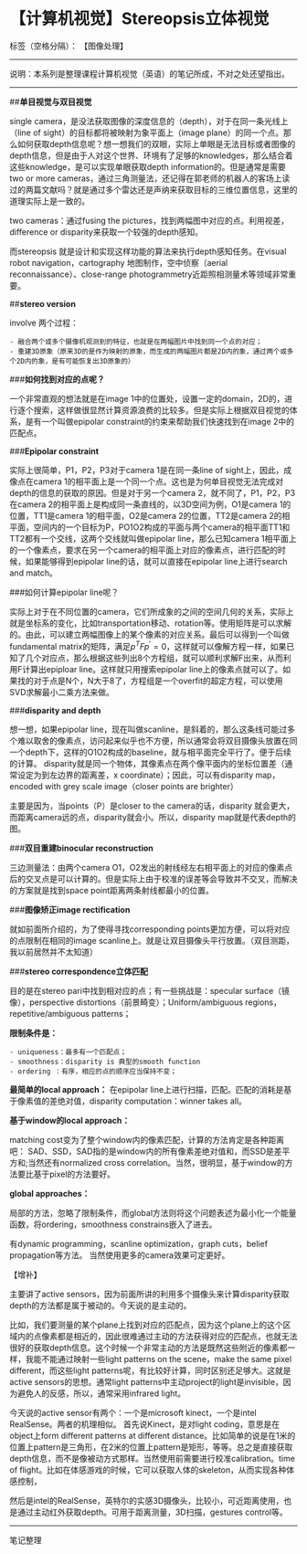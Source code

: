 # 【计算机视觉】Stereopsis立体视觉

标签（空格分隔）： 【图像处理】

---

说明：本系列是整理课程计算机视觉（英语）的笔记所成，不对之处还望指出。


----------
##**单目视觉与双目视觉**

single camera，是没法获取图像的深度信息的（depth），对于在同一条光线上（line of sight）的目标都将被映射为象平面上（image plane）的同一个点。那么如何获取depth信息呢？想一想我们的双眼，实际上单眼是无法目标或者图像的depth信息，但是由于人对这个世界、环境有了足够的knowledges，那么结合着这些knowledge，是可以实现单眼获取depth information的。但是通常是需要two or more cameras，通过三角测量法，还记得在郭老师的机器人的客场上读过的两篇文献吗？就是通过多个雷达还是声纳来获取目标的三维位置信息，这里的道理实际上是一致的。

two cameras：通过fusing the pictures，找到两幅图中对应的点。利用视差，difference or disparity来获取一个较强的depth感知。

而stereopsis 就是设计和实现这样功能的算法来执行depth感知任务。在visual robot navigation，cartography 地图制作，空中侦察（aerial reconnaissance）、close-range photogrammetry近距照相测量术等领域非常重要。

##**stereo version**

involve 两个过程：

    - 融合两个或多个摄像机观测到的特征，也就是在两幅图片中找到同一个点的对应；
    - 重建3D原象（原来3D的是作为映射的原象，而生成的两幅图片都是2D内的象，通过两个或多个2D内的象，是有可能恢复出3D原象的）

###**如何找到对应的点呢？**

一个非常直观的想法就是在image 1中的位置处，设置一定的domain，2D的，进行逐个搜索，这样做很显然计算资源浪费的比较多。但是实际上根据双目视觉的体系，是有一个叫做epipolar constraint的约束来帮助我们快速找到在image 2中的匹配点。

###**Epipolar constraint**

实际上很简单，P1，P2，P3对于camera 1是在同一条line of sight上，因此，成像点在camera 1的相平面上是一个同一个点。这也是为何单目视觉无法完成对depth的信息的获取的原因。但是对于另一个camera 2，就不同了，P1，P2，P3在camera 2的相平面上是构成同一条直线的，以3D空间为例，O1是camera 1的位置，TT1是camera 1的相平面，O2是camera 2的位置，TT2是camera 2的相平面，空间内的一个目标为P，PO1O2构成的平面与两个camera的相平面TT1和TT2都有一个交线，这两个交线就叫做epipolar line，那么已知camera 1相平面上的一个像素点，要求在另一个camera的相平面上对应的像素点，进行匹配的时候，如果能够得到epipolar line的话，就可以直接在epipolar line上进行search and match。

###如何计算epipolar line呢？

实际上对于在不同位置的camera，它们所成象的之间的空间几何的关系，实际上就是坐标系的变化，比如transportation移动、rotation等。使用矩阵是可以求解的。由此，可以建立两幅图像上的某个像素的对应关系。最后可以得到一个叫做fundamental matrix的矩阵，满足$p^TFp^{'}=0$，这样就可以像解方程一样，如果已知了几个对应点，那么根据这些列出8个方程组，就可以顺利求解F出来，从而利用F计算出epiploar line。这样就只用搜索epipolar line上的像素点就可以了。如果找的对于点是N个，N大于8了，方程组是一个overfit的超定方程，可以使用SVD求解最小二乘方法来做。

###**disparity and depth**

想一想，如果epipolar line，现在叫做scanline，是斜着的，那么这条线可能过多个难以取舍的像素点，访问起来似乎也不方便，所以通常会将双目摄像头放置在同一个depth下，这样的O1O2构成的baseline，就与相平面完全平行了。便于后续的计算。
disparity就是同一个物体，其像素点在两个像平面内的坐标位置差（通常设定为到左边界的距离差，x coordinate）；因此，可以有disparity map，encoded with grey scale image（closer points are brighter）

主要是因为，当points（P）是closer to the camera的话，disparity 就会更大，而距离camera远的点，disparity就会小。所以，disparity map就是代表depth的图。

###**双目重建binocular reconstruction**

三边测量法：由两个camera O1，O2发出的射线经左右相平面上的对应的像素点后的交叉点是可以计算的。但是实际上由于校准的误差等会导致并不交叉，而解决的方案就是找到space point距离两条射线都最小的位置。

###**图像矫正image rectification**

就如前面所介绍的，为了使得寻找corresponding points更加方便，可以将对应的点限制在相同的image scanline上。就是让双目摄像头平行放置。（双目测距，我以前居然并不太知道）

###**stereo correspondence立体匹配**

目的是在stereo pari中找到相对应的点；有一些挑战是：specular surface（镜像），perspective distortions（前景畸变）；Uniform/ambiguous regions，repetitive/ambiguous patterns；

**限制条件是：**

    - uniqueness：最多有一个匹配点；
    - smoothness：disparity is 典型的smooth function
    - ordering ：有序，相应的点的顺序应当保持不变；

**最简单的local approach：**
在epipolar line上进行扫描，匹配。匹配的消耗是基于像素值的差绝对值，disparity computation：winner takes all。

**基于window的local approach：**

matching cost变为了整个window内的像素匹配，计算的方法肯定是各种距离吧：
SAD、SSD，SAD指的是window内的所有像素差绝对值和，而SSD是差平方和;当然还有normalized cross correlation。当然，很明显，基于window的方法要比基于pixel的方法要好。

**global approaches：**

局部的方法，忽略了限制条件，而global方法则将这个问题表述为最小化一个能量函数，将ordering，smoothness constrains嵌入了进去。

有dynamic programming，scanline optimization，graph cuts，belief propagation等方法。
当然使用更多的camera效果可定更好。


【增补】

主要讲了active sensors，因为前面所讲的利用多个摄像头来计算disparity获取depth的方法都是属于被动的。今天说的是主动的。

比如，我们要测量的某个plane上找到对应的匹配点，因为这个plane上的这个区域内的点像素都是相近的，因此很难通过主动的方法获得对应的匹配点，也就无法很好的获取depth信息。这个时候一个非常主动的方法是既然这些附近的像素都一样，我能不能通过映射一些light patterns on the scene，make the same pixel different，而这些light patterns呢，有比较好计算，同时区别还足够大。这就是active sensors的思想。通常light patterns中主动project的light是invisible，因为避免人的反感，所以，通常采用infrared light。

今天说的active sensor有两个：一个是microsoft kinect，一个是intel RealSense。两者的机理相似。
首先说Kinect，是对light coding，意思是在object上form different patterns at different distance。比如简单的说是在1米的位置上pattern是三角形，在2米的位置上pattern是矩形，等等。总之是直接获取depth信息，而不是像被动方式那样。当然使用前需要进行校准calibration。time of flight。比如在体感游戏的时候，它可以获取人体的skeleton，从而实现各种体感控制，

然后是intel的RealSense，英特尔的实感3D摄像头，比较小，可近距离使用，也是通过主动红外获取depth。可用于距离测量，3D扫描，gestures control等。




----

笔记整理